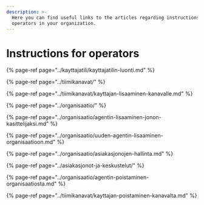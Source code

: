 ```yaml
---
description: >-
  Here you can find useful links to the articles regarding instructions for
  operators in your organization.
---
```


# Instructions for operators

{% page-ref page="../kayttajatili/kayttajatilin-luonti.md" %}

{% page-ref page="../tiimikanavat/" %}

{% page-ref page="../tiimikanavat/kayttajan-lisaaminen-kanavalle.md" %}

{% page-ref page="../organisaatio/" %}

{% page-ref page="../organisaatio/agentin-lisaaminen-jonon-kasittelijaksi.md" %}

{% page-ref page="../organisaatio/uuden-agentin-lisaaminen-organisaatioon.md" %}

{% page-ref page="../organisaatio/asiakasjonojen-hallinta.md" %}

{% page-ref page="../asiakasjonot-ja-keskustelut/" %}

{% page-ref page="../organisaatio/agentin-poistaminen-organisaatiosta.md" %}

{% page-ref page="../tiimikanavat/kayttajan-poistaminen-kanavalta.md" %}

